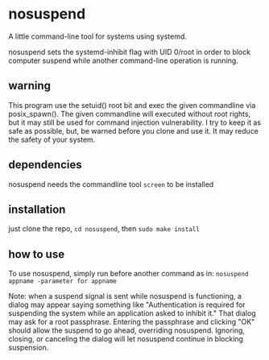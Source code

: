 # nosuspend
A little command-line tool for systems using systemd.

nosuspend sets the systemd-inhibit flag with UID 0/root in order to block
computer suspend while another command-line operation is running.

## warning

This program use the setuid() root bit and exec the given commandline via
posix_spawn(). The given commandline will executed without root rights,
but it may still be used for command injection vulnerability.
I try to keep it as safe as possible, 
but, be warned before you clone and use it. 
It may reduce the safety of your system.

## dependencies

nosuspend needs the commandline tool `screen` to be installed

## installation

just clone the repo, `cd nosuspend`, then `sudo make install`

## how to use

To use nosuspend, simply run before another command as in:
`nosuspend appname -parameter for appname`

Note: when a suspend signal is sent while nosuspend is functioning, a dialog may
appear saying something like "Authentication is required for suspending the
system while an application asked to inhibit it." That dialog may ask for a root
passphrase. Entering the passphrase and clicking "OK" should allow the suspend
to go ahead, overriding nosuspend. Ignoring, closing, or canceling the dialog
will let nosuspend continue in blocking suspension.
